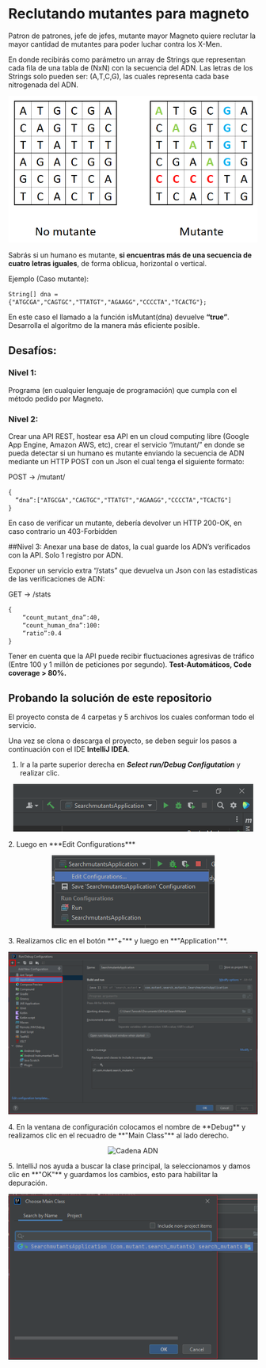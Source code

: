 # Reclutando mutantes para magneto
Patron de patrones, jefe de jefes, mutante mayor Magneto quiere reclutar la mayor cantidad de mutantes para poder luchar
contra los X-Men.


En donde recibirás como parámetro un array de Strings que representan cada fila de una tabla
de (NxN) con la secuencia del ADN. Las letras de los Strings solo pueden ser: (A,T,C,G), las
cuales representa cada base nitrogenada del ADN.

<p align="center">
  <img alt="Cadena ADN" src="https://github.com/Jonatanooki/SearchMutant/blob/main/pictures/1-planteamiento.png?raw=true">

</p>

Sabrás si un humano es mutante, **si encuentras más de una secuencia de cuatro letras
iguales**, de forma oblicua, horizontal o vertical.

Ejemplo (Caso mutante):
```
String[] dna = {"ATGCGA","CAGTGC","TTATGT","AGAAGG","CCCCTA","TCACTG"};
```
En este caso el llamado a la función isMutant(dna) devuelve **“true”**.
Desarrolla el algoritmo de la manera más eficiente posible.

## Desafíos:
### Nivel 1:
Programa (en cualquier lenguaje de programación) que cumpla con el método pedido por
Magneto.
### Nivel 2:
Crear una API REST, hostear esa API en un cloud computing libre (Google App Engine,
Amazon AWS, etc), crear el servicio “/mutant/” en donde se pueda detectar si un humano es
mutante enviando la secuencia de ADN mediante un HTTP POST con un Json el cual tenga el
siguiente formato:

POST → /mutant/
```
{
  “dna”:["ATGCGA","CAGTGC","TTATGT","AGAAGG","CCCCTA","TCACTG"]
}
```


En caso de verificar un mutante, debería devolver un HTTP 200-OK, en caso contrario un
403-Forbidden

##Nivel 3:
Anexar una base de datos, la cual guarde los ADN’s verificados con la API.
Solo 1 registro por ADN.

Exponer un servicio extra “/stats” que devuelva un Json con las estadísticas de las
verificaciones de ADN: 

GET → /stats
```
{
    “count_mutant_dna”:40,
    “count_human_dna”:100:
    “ratio”:0.4
}
```

Tener en cuenta que la API puede recibir fluctuaciones agresivas de tráfico (Entre 100 y 1
millón de peticiones por segundo).
**Test-Automáticos, Code coverage > 80%.**


## Probando la solución de este repositorio

El proyecto consta de 4 carpetas y 5 archivos los cuales conforman todo el servicio.

Una vez se clona o descarga el proyecto, se deben seguir los pasos a continuación con el IDE **IntelliJ IDEA**.

1. Ir a la parte superior derecha en ***Select run/Debug Configutation*** y realizar clic.
<p align="center">
<img alt="Cadena ADN" src="https://github.com/Jonatanooki/SearchMutant/blob/main/pictures/2-paso1ng.png?raw=true">
</p>
2. Luego en ***Edit Configurations***
<p align="center">
<img alt="Cadena ADN" src="https://github.com/Jonatanooki/SearchMutant/blob/main/pictures/3-paso2ng.png?raw=true">
</p>
3. Realizamos clic en el botón **"+"** y luego en **"Application"**.
<p align="center">
<img alt="Cadena ADN" src="https://github.com/Jonatanooki/SearchMutant/blob/main/pictures/4-paso3ng.png?raw=true">
</p>
4. En la ventana de configuración colocamos el nombre de **Debug** y realizamos clic en el recuadro de **"Main Class"** al lado derecho.
<p align="center">
<img alt="Cadena ADN" src="https://user-images.githubusercontent.com/86886404/178178555-69cd86ba-b489-4c14-b3c2-b7c96e864632.png">
</p>
5. IntelliJ nos ayuda a buscar la clase principal, la seleccionamos y damos clic en **"OK"** y guardamos los cambios, esto para habilitar la depuración.
<p align="center">
<img alt="Cadena ADN" src="https://github.com/Jonatanooki/SearchMutant/blob/main/pictures/6-paso5ng.png?raw=true">
</p>

 









